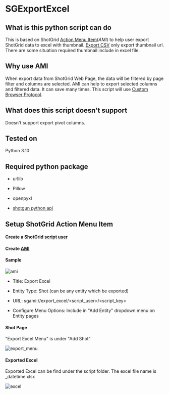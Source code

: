 # SGExportExcel
## What is this python script can do
This is based on ShotGrid [Action Menu Item](https://developer.shotgridsoftware.com/581648bb/?title=Action+Menu+Items)(*AMI*) to help user export ShotGrid data to excel with thumbnail. [Export CSV](https://help.autodesk.com/view/SGSUB/ENU/?guid=SG_Tutorials_tu_import_bids_html) only export thumbnail url. There are some situation required thumbnail include in excel file.
## Why use AMI
When export data from ShotGrid Web Page, the data will be filtered by page filter and columns are selected. AMI can help to export selected columns and filtered data. It can save many times. This script will use [Custom Browser Protocol](https://developer.shotgridsoftware.com/af0c94ce/?title=Launching+Applications+Using+Custom+Browser+Protocols).
## What does this script doesn't support
Doesn't support export pivot columns.
## Tested on 
Python 3.10
## Required python package
- urllib

- Pillow

- openpyxl

- [shotgun python api](https://developer.shotgridsoftware.com/682204e9/?title=Python+API)
## Setup ShotGrid Action Menu Item
#### Create a ShotGrid [script user](https://developer.shotgridsoftware.com/b6636515/?title=API+Overview#script-keys)

#### Create [AMI](https://developer.shotgridsoftware.com/67695b40/?title=Custom+Action+Menu+Items)

#### Sample

![ami](https://user-images.githubusercontent.com/17845155/224524235-362ff215-062c-42ff-bb17-39f6c96e5b29.jpg)

- Title: Export Excel

- Entity Type: Shot (can be any entity which be exported)

- URL: sgami://export_excel/<script_user>/<script_key>

- Configure Menu Options: Include in "Add Entity" dropdown menu on Entity pages

#### Shot Page
"Export Excel Menu" is under "Add Shot"

![export_menu](https://user-images.githubusercontent.com/17845155/224524316-0795b99a-1fe9-4d0d-afd2-f8a84539517b.jpg)

#### Exported Excel
Exported Excel can be find under the script folder. The excel file name is <Entity Type>_datetime.xlsx

![excel](https://user-images.githubusercontent.com/17845155/224524474-012e890c-d211-4fad-bb5f-ea37a01074cf.jpg)


